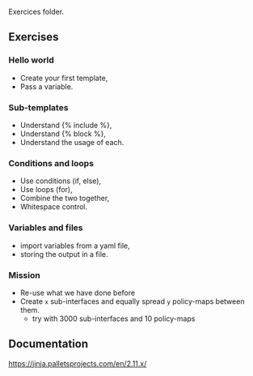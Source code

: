 Exercices folder.

## Exercises

### Hello world

* Create your first template,
* Pass a variable.

### Sub-templates

* Understand {% include %},
* Understand {% block %},
* Understand the usage of each.

### Conditions and loops

* Use conditions (if, else),
* Use loops (for),
* Combine the two together,
* Whitespace control.

### Variables and files

* import variables from a yaml file,
* storing the output in a file.

### Mission

* Re-use what we have done before
* Create `x` sub-interfaces and equally spread `y` policy-maps between them.
    * try with 3000 sub-interfaces and 10 policy-maps

## Documentation

https://jinja.palletsprojects.com/en/2.11.x/